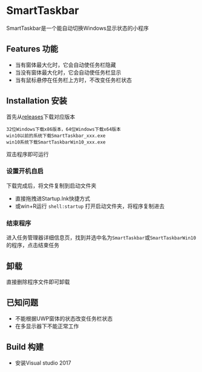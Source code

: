 SmartTaskbar
===
SmartTaskbar是一个能自动切换Windows显示状态的小程序

Features 功能
----
* 当有窗体最大化时，它会自动使任务栏隐藏
* 当没有窗体最大化时，它会自动使任务栏显示
* 当有鼠标悬停在任务栏上方时，不改变任务栏状态

Installation 安装
----
首先从[releases](https://github.com/ChanpleCai/SmartTaskbar/releases)下载对应版本

    32位Windows下载x86版本，64位Windows下载x64版本
    win10以前的系统下载SmartTaskbar_xxx.exe
    win10系统下载SmartTaskbarWin10_xxx.exe

双击程序即可运行

### 设置开机自启

下载完成后，将文件复制到启动文件夹
* 直接拖拽进Startup.lnk快捷方式
* 或win+R运行 `shell:startup` 打开启动文件夹，将程序复制进去

### 结束程序

进入任务管理器详细信息页，找到并选中名为`SmartTaskbar`或`SmartTaskbarWin10`的程序，点击结束任务

卸载
----
直接删除程序文件即可卸载

已知问题
-----
* 不能根据UWP窗体的状态改变任务栏状态
* 在多显示器下不能正常工作

Build 构建
-----
* 安装Visual studio 2017 
